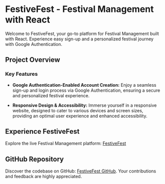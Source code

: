 # FestiveFest - Festival Management with React

Welcome to FestiveFest, your go-to platform for Festival Management built with React. Experience easy sign-up and a personalized festival journey with Google Authentication.

## Project Overview

### Key Features

- **Google Authentication-Enabled Account Creation:** Enjoy a seamless sign-up and login process via Google Authentication, ensuring a secure and personalized festival experience.

- **Responsive Design & Accessibility:** Immerse yourself in a responsive website, designed to cater to various devices and screen sizes, providing an optimal user experience and enhanced accessibility.

## Experience FestiveFest

Explore the live Festival Management platform: [FestiveFest](https://arsdev-festivefest.netlify.app/)

## GitHub Repository

Discover the codebase on GitHub: [FestiveFest GitHub](https://github.com/ArnabTo/festivefest-festible-management). Your contributions and feedback are highly appreciated.

